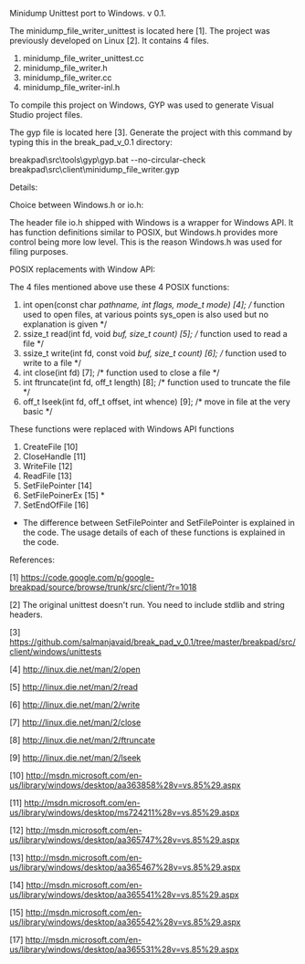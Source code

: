 Minidump Unittest port to Windows. v 0.1.

The minidump_file_writer_unittest is located here [1]. The project was previously developed on Linux [2].
It contains 4 files.

1. minidump_file_writer_unittest.cc
2. minidump_file_writer.h
3. minidump_file_writer.cc
4. minidump_file_writer-inl.h

To compile this project on Windows, GYP was used to generate Visual Studio project files.

The gyp file is located here [3]. Generate the project with this command by typing this in the break_pad_v_0.1 directory:

breakpad\src\tools\gyp\gyp.bat --no-circular-check breakpad\src\client\minidump_file_writer.gyp

Details:

Choice between Windows.h or io.h:

The header file io.h shipped with Windows is a wrapper for Windows API. It has function definitions
similar to POSIX, but Windows.h provides more control being more low level. This is the reason Windows.h
was used for filing purposes.


POSIX replacements with Window API:

The 4 files mentioned above use these 4 POSIX functions:

1. int open(const char *pathname,
int flags, mode_t mode) [4]; /* function used to open files, at various points sys_open is also used but no explanation is given */
2. ssize_t read(int fd, void *buf, size_t count) [5]; /* function used to read a file */
3. ssize_t write(int fd, const void *buf, size_t count) [6];  /* function used to write to a file */
2. int close(int fd) [7]; /* function used to close a file */
3. int ftruncate(int fd, off_t length) [8];  /* function used to truncate the file  */
4. off_t lseek(int fd, off_t offset, int whence) [9]; /* move in file at the very basic */

These functions were replaced with Windows API functions

1. CreateFile [10]
2. CloseHandle [11]
3. WriteFile [12]
4. ReadFile [13]
5. SetFilePointer [14] 
6. SetFilePoinerEx [15] *
7. SetEndOfFile [16]

* The difference between SetFilePointer and SetFilePointer is explained in the code.
The usage details of each of these functions is explained in the code.

References:

[1]   https://code.google.com/p/google-breakpad/source/browse/trunk/src/client/?r=1018

[2]   The original unittest doesn't run. You need to include stdlib and string headers.

[3]   https://github.com/salmanjavaid/break_pad_v_0.1/tree/master/breakpad/src/client/windows/unittests

[4]   http://linux.die.net/man/2/open

[5]   http://linux.die.net/man/2/read

[6]   http://linux.die.net/man/2/write

[7]   http://linux.die.net/man/2/close

[8]   http://linux.die.net/man/2/ftruncate

[9]   http://linux.die.net/man/2/lseek

[10]  http://msdn.microsoft.com/en-us/library/windows/desktop/aa363858%28v=vs.85%29.aspx

[11]  http://msdn.microsoft.com/en-us/library/windows/desktop/ms724211%28v=vs.85%29.aspx

[12]  http://msdn.microsoft.com/en-us/library/windows/desktop/aa365747%28v=vs.85%29.aspx

[13]  http://msdn.microsoft.com/en-us/library/windows/desktop/aa365467%28v=vs.85%29.aspx

[14]  http://msdn.microsoft.com/en-us/library/windows/desktop/aa365541%28v=vs.85%29.aspx

[15]  http://msdn.microsoft.com/en-us/library/windows/desktop/aa365542%28v=vs.85%29.aspx

[17]  http://msdn.microsoft.com/en-us/library/windows/desktop/aa365531%28v=vs.85%29.aspx